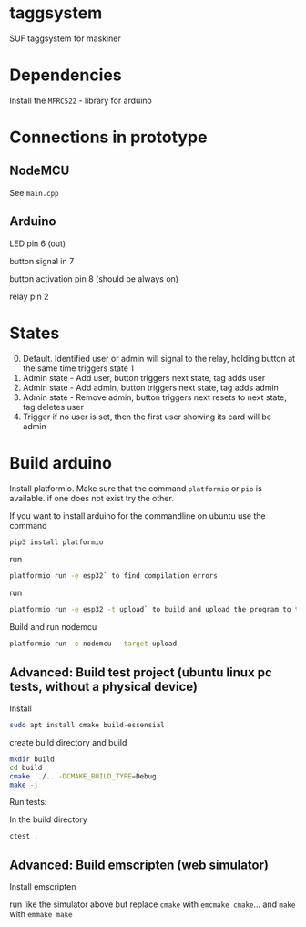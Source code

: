 # taggsystem
SUF taggsystem för maskiner

# Dependencies
Install the `MFRC522` - library for arduino

# Connections in prototype

## NodeMCU

See `main.cpp`

## Arduino
LED pin 6 (out)

button signal in 7

button activation pin 8 (should be always on)

relay pin 2

# States

 0. Default. Identified user or admin will signal to the relay, holding button at the same time triggers state 1
 1. Admin state - Add user, button triggers next state, tag adds user
 2. Admin state - Add admin, button triggers next state, tag adds admin
 3. Admin state - Remove admin, button triggers next resets to next state, tag deletes user
 4. Trigger if no user is set, then the first user showing its card will be admin

# Build arduino

Install platformio. Make sure that the command `platformio` or `pio` is available.
if one does not exist try the other.

If you want to install arduino for the commandline on ubuntu use the command

```
pip3 install platformio
```

run

```bash
platformio run -e esp32` to find compilation errors
```

run 

```bash
platformio run -e esp32 -t upload` to build and upload the program to the arduino
```


Build and run nodemcu
```bash
platformio run -e nodemcu --target upload
```

## Advanced: Build test project (ubuntu linux pc tests, without a physical device)

Install 

```bash
sudo apt install cmake build-essensial
```

create build directory and build

```bash
mkdir build
cd build
cmake ../.. -DCMAKE_BUILD_TYPE=Debug
make -j
``` 

Run tests:

In the build directory

```bash
ctest .
```

## Advanced: Build emscripten (web simulator)

Install emscripten

run like the simulator above but replace `cmake` with `emcmake cmake`...
and `make` with `emmake make`


